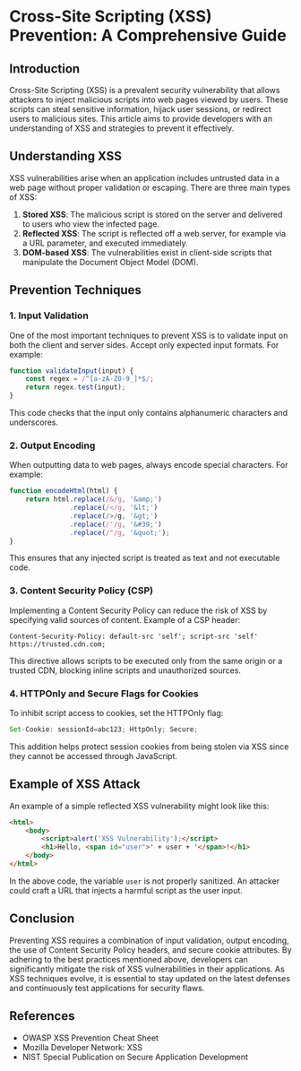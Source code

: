 # Cross-Site Scripting (XSS) Prevention: A Comprehensive Guide

## Introduction
Cross-Site Scripting (XSS) is a prevalent security vulnerability that allows attackers to inject malicious scripts into web pages viewed by users. These scripts can steal sensitive information, hijack user sessions, or redirect users to malicious sites. This article aims to provide developers with an understanding of XSS and strategies to prevent it effectively.

## Understanding XSS
XSS vulnerabilities arise when an application includes untrusted data in a web page without proper validation or escaping. There are three main types of XSS:
1. **Stored XSS**: The malicious script is stored on the server and delivered to users who view the infected page.
2. **Reflected XSS**: The script is reflected off a web server, for example via a URL parameter, and executed immediately.
3. **DOM-based XSS**: The vulnerabilities exist in client-side scripts that manipulate the Document Object Model (DOM).

## Prevention Techniques
### 1. Input Validation
One of the most important techniques to prevent XSS is to validate input on both the client and server sides. Accept only expected input formats. For example:
```javascript
function validateInput(input) {
    const regex = /^[a-zA-Z0-9_]*$/;
    return regex.test(input);
}
```
This code checks that the input only contains alphanumeric characters and underscores.

### 2. Output Encoding
When outputting data to web pages, always encode special characters. For example:
```javascript
function encodeHtml(html) {
    return html.replace(/&/g, '&amp;')
               .replace(/</g, '&lt;')
               .replace(/>/g, '&gt;')
               .replace(/'/g, '&#39;')
               .replace(/"/g, '&quot;');
}
```
This ensures that any injected script is treated as text and not executable code.

### 3. Content Security Policy (CSP)
Implementing a Content Security Policy can reduce the risk of XSS by specifying valid sources of content. Example of a CSP header:
```
Content-Security-Policy: default-src 'self'; script-src 'self' https://trusted.cdn.com;
```
This directive allows scripts to be executed only from the same origin or a trusted CDN, blocking inline scripts and unauthorized sources.

### 4. HTTPOnly and Secure Flags for Cookies
To inhibit script access to cookies, set the HTTPOnly flag:
```javascript
Set-Cookie: sessionId=abc123; HttpOnly; Secure;
```
This addition helps protect session cookies from being stolen via XSS since they cannot be accessed through JavaScript.

## Example of XSS Attack
An example of a simple reflected XSS vulnerability might look like this:
```html
<html>
    <body>
        <script>alert('XSS Vulnerability');</script>
        <h1>Hello, <span id="user">' + user + '</span>!</h1>
    </body>
</html>
```
In the above code, the variable `user` is not properly sanitized. An attacker could craft a URL that injects a harmful script as the user input.

## Conclusion
Preventing XSS requires a combination of input validation, output encoding, the use of Content Security Policy headers, and secure cookie attributes. By adhering to the best practices mentioned above, developers can significantly mitigate the risk of XSS vulnerabilities in their applications. As XSS techniques evolve, it is essential to stay updated on the latest defenses and continuously test applications for security flaws.

## References
- OWASP XSS Prevention Cheat Sheet
- Mozilla Developer Network: XSS
- NIST Special Publication on Secure Application Development
